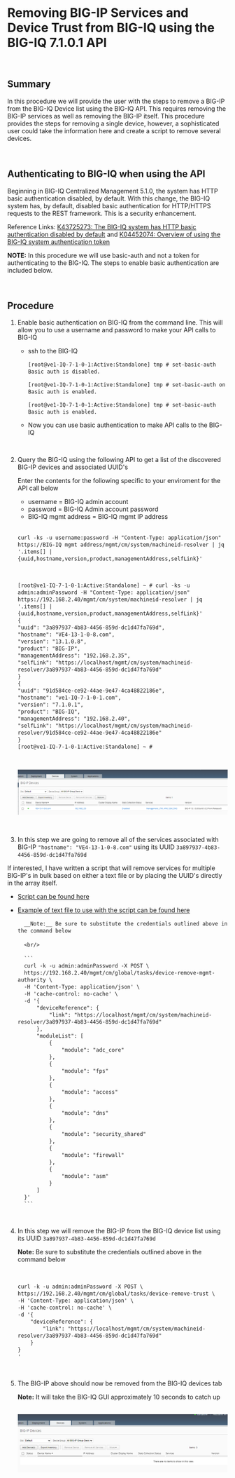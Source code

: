 # Removing BIG-IP Services and Device Trust from BIG-IQ using the BIG-IQ 7.1.0.1 API

<br/>  

## Summary  

In this procedure we will provide the user with the steps to remove a BIG-IP from the BIG-IQ Device list using the BIG-IQ API.  This requires removing the BIG-IP services as well as removing the BIG-IP itself.  This procedure provides the steps for removing a single device, however, a sophisticated user could take the information here and create a script to remove several devices.  


<br/>  

## Authenticating to BIG-IQ when using the API  

Beginning in BIG-IQ Centralized Management 5.1.0, the system has HTTP basic authentication disabled, by default.  With this change, the BIG-IQ system has, by default, disabled basic authentication for HTTP/HTTPS requests to the REST framework. This is a security enhancement.  

Reference Links: [K43725273: The BIG-IQ system has HTTP basic authentication disabled by default](https://support.f5.com/csp/article/K43725273) and [K04452074: Overview of using the BIG-IQ system authentication token](https://support.f5.com/csp/article/K04452074)  


__NOTE:__  In this procedure we will use basic-auth and not a token for authenticating to the BIG-IQ.  The steps to enable basic authentication are included below.  

<br/>  

## Procedure  

1.  Enable basic authentication on BIG-IQ from the command line.  This will allow you to use a username and password to make your API calls to BIG-IQ  

    - ssh to the BIG-IQ  

        ```
        [root@ve1-IQ-7-1-0-1:Active:Standalone] tmp # set-basic-auth
        Basic auth is disabled.
        ```  

        ```
        [root@ve1-IQ-7-1-0-1:Active:Standalone] tmp # set-basic-auth on
        Basic auth is enabled.
        ```  
        ```
        [root@ve1-IQ-7-1-0-1:Active:Standalone] tmp # set-basic-auth
        Basic auth is enabled.
        ```

    - Now you can use basic authentication to make API calls to the BIG-IQ

<br/>  

2.  Query the BIG-IQ using the following API to get a list of the discovered BIG-IP devices and associated UUID's  

    Enter the contents for the following specific to your enviroment for the API call below  
    - username = BIG-IQ admin account  
    - password = BIG-IQ Admin account password
    - BIG-IQ mgmt address = BIG-IQ mgmt IP address
    <br/>  

    ```
    curl -ks -u username:password -H "Content-Type: application/json" https://BIG-IQ mgmt address/mgmt/cm/system/machineid-resolver | jq '.items[] | {uuid,hostname,version,product,managementAddress,selfLink}'
    ```
    <br/>  

    ```
    [root@ve1-IQ-7-1-0-1:Active:Standalone] ~ # curl -ks -u admin:adminPassword -H "Content-Type: application/json" https://192.168.2.40/mgmt/cm/system/machineid-resolver | jq '.items[] | {uuid,hostname,version,product,managementAddress,selfLink}'
    {
    "uuid": "3a897937-4b83-4456-859d-dc1d47fa769d",
    "hostname": "VE4-13-1-0-8.com",
    "version": "13.1.0.8",
    "product": "BIG-IP",
    "managementAddress": "192.168.2.35",
    "selfLink": "https://localhost/mgmt/cm/system/machineid-resolver/3a897937-4b83-4456-859d-dc1d47fa769d"
    }
    {
    "uuid": "91d584ce-ce92-44ae-9e47-4ca48822186e",
    "hostname": "ve1-IQ-7-1-0-1.com",
    "version": "7.1.0.1",
    "product": "BIG-IQ",
    "managementAddress": "192.168.2.40",
    "selfLink": "https://localhost/mgmt/cm/system/machineid-resolver/91d584ce-ce92-44ae-9e47-4ca48822186e"
    }
    [root@ve1-IQ-7-1-0-1:Active:Standalone] ~ #
    ```  
    <br/>  

    ![BIG-IQ Device List Image](https://github.com/grmarxer/Misc-Documentation/blob/master/BIG-IQ_API/Remove_services_and_trust_for_BIG-IP/illustrations/BIG-IP_device_to_be_removed.png)  


<br/>  

3.   In this step we are going to remove all of the services associated with BIG-IP `"hostname": "VE4-13-1-0-8.com"` using its UUID `3a897937-4b83-4456-859d-dc1d47fa769d`  

If interested, I have written a script that will remove services for multiple BIG-IP's in bulk based on either a text file or by placing the UUID's directly in the array itself.  

- [Script can be found here](https://github.com/grmarxer/Misc-Documentation/blob/master/BIG-IQ_API/Remove_services_and_trust_for_BIG-IP/scripts/Remove_services_in_bulk_from_IQ_script.sh)

- [Example of text file to use with the script can be found here](https://github.com/grmarxer/Misc-Documentation/blob/master/BIG-IQ_API/Remove_services_and_trust_for_BIG-IP/scripts/machineId_file.txt) 



        __Note:__ Be sure to substitute the credentials outlined above in the command below  

        <br/>  

        ```
        curl -k -u admin:adminPassword -X POST \
        https://192.168.2.40/mgmt/cm/global/tasks/device-remove-mgmt-authority \
        -H 'Content-Type: application/json' \
        -H 'cache-control: no-cache' \
        -d '{
            "deviceReference": {
                "link": "https://localhost/mgmt/cm/system/machineid-resolver/3a897937-4b83-4456-859d-dc1d47fa769d"
            },
            "moduleList": [
                {
                    "module": "adc_core"
                },
                {
                    "module": "fps"
                },
                {
                    "module": "access"
                },
                {
                    "module": "dns"
                },
                {
                    "module": "security_shared"
                },
                {
                    "module": "firewall"
                },
                {
                    "module": "asm"
                }
            ]
        }'
        ```  
<br/>  

4. In this step we will remove the BIG-IP from the BIG-IQ device list using its UUID `3a897937-4b83-4456-859d-dc1d47fa769d`  

    __Note:__ Be sure to substitute the credentials outlined above in the command below  

    <br/>  

    ```
    curl -k -u admin:adminPassword -X POST \
    https://192.168.2.40/mgmt/cm/global/tasks/device-remove-trust \
    -H 'Content-Type: application/json' \
    -H 'cache-control: no-cache' \
    -d '{
        "deviceReference": {
            "link": "https://localhost/mgmt/cm/system/machineid-resolver/3a897937-4b83-4456-859d-dc1d47fa769d"
        }
    }
    '
    ```  
<br/>  

5. The BIG-IP above should now be removed from the BIG-IQ devices tab  

    __Note:__  It will take the BIG-IQ GUI approximately 10 seconds to catch up  
    <br/>  

    ![After BIG-IP Removed Image](https://github.com/grmarxer/Misc-Documentation/blob/master/BIG-IQ_API/Remove_services_and_trust_for_BIG-IP/illustrations/after_device_removed.png)  




